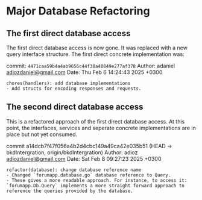 # Major Database Refactoring

## The first direct database access

The first direct database access is now gone. It was replaced with a new query interface structure.
The first direct concrete implementation was:

commit: `4471caa59b4a4ab9656c44f38a40849e277af378`
Author: adaniel <adiozdaniel@gmail.com>
Date:   Thu Feb 6 14:24:43 2025 +0300

    chores(handlers): add database implementations
    - Add structs for encoding responses and requests.


## The second direct database access

This is a refactored approach of the first direct database access.
At this point, the interfaces, services and seperate concrete implementations are in place but not yet consumed.

commit a14dcb7f47f056a4b2d4cbc149a49ca42e035b51 (HEAD -> bkdIntergration, origin/bkdIntergration)
Author: adioz <adiozdaniel@gmail.com>
Date:   Sat Feb 8 09:27:23 2025 +0300

    refactor(database): change database reference name
    - Changed `forumapp.database.go` database reference to Query.
    - These gives a more readable approach. For instance, to access it: `forumapp.Db.Query` implements a more straight forward approach to reference the queries provided by the database.
